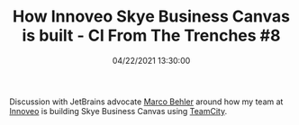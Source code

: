 ﻿---
title: 'How Innoveo Skye Business Canvas is built - CI From The Trenches #8'
permalink: /2021/10/19/how-innoveo-skye-business-canvas-is-built-ci-from-the-trenches-8/
date: 04/22/2021 13:30:00
disqusIdentifier: 20211019013205
tags: [.NET, Dapr]
video: Xvjiujn08vo
---

Discussion with JetBrains advocate [Marco Behler](https://www.marcobehler.com/) around how my team at [Innoveo](https://innoveo.com/) is building Skye Business Canvas using [TeamCity](https://www.jetbrains.com/teamcity/).

<?# Plyr video=Xvjiujn08vo /?>
